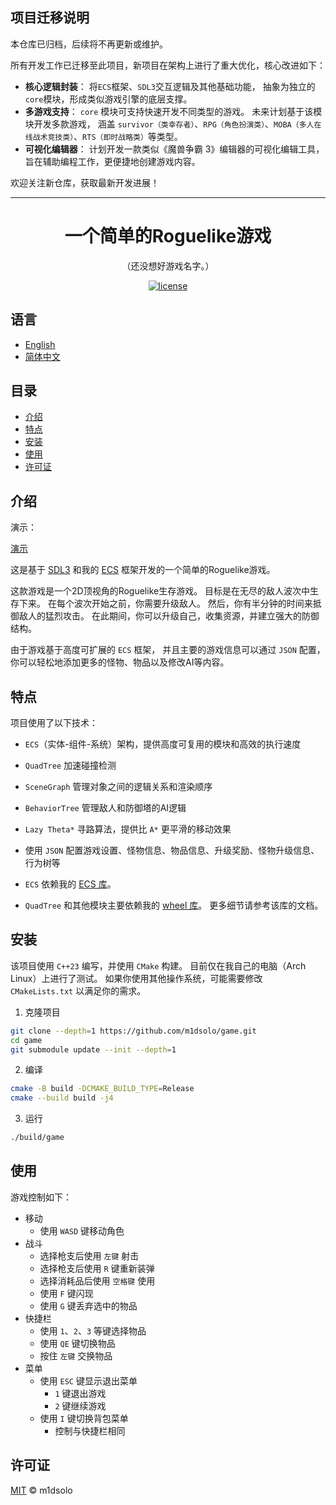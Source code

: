 ## 项目迁移说明

本仓库已归档，后续将不再更新或维护。

所有开发工作已迁移至此项目，新项目在架构上进行了重大优化，核心改进如下：

- **核心逻辑封装**：
将`ECS`框架、`SDL3`交互逻辑及其他基础功能，
抽象为独立的`core`模块，形成类似游戏引擎的底层支撑。
- **多游戏支持**：
`core` 模块可支持快速开发不同类型的游戏。
未来计划基于该模块开发多款游戏，
涵盖 `survivor（类幸存者）`、`RPG（角色扮演类）`、`MOBA（多人在线战术竞技类）`、`RTS（即时战略类）`等类型。
- **可视化编辑器**：
计划开发一款类似《魔兽争霸 3》编辑器的可视化编辑工具，
旨在辅助编程工作，更便捷地创建游戏内容。

欢迎关注新仓库，获取最新开发进展！

---

<div align="center">

<h1>一个简单的Roguelike游戏</h1>

<p>（还没想好游戏名字。）</p>

[![license](https://img.shields.io/badge/License-MIT%202.0-blue.svg)](https://github.com/Lightning-AI/lightning/blob/master/LICENSE)

</div>

## 语言

- [English](README.md)
- [简体中文](README_zh_CN.md)

## 目录

- [介绍](#介绍)
- [特点](#特点)
- [安装](#安装)
- [使用](#使用)
- [许可证](#许可证)

## 介绍

演示：

[演示](https://github.com/user-attachments/assets/bb18c641-a574-485e-b261-53d6e00e250e)

这是基于 [SDL3](https://github.com/libsdl-org/SDL) 和我的 [ECS](https://github.com/m1dsolo/wheel/blob/main/include/wheel/ecs.hpp) 框架开发的一个简单的Roguelike游戏。

这款游戏是一个2D顶视角的Roguelike生存游戏。
目标是在无尽的敌人波次中生存下来。
在每个波次开始之前，你需要升级敌人。
然后，你有半分钟的时间来抵御敌人的猛烈攻击。
在此期间，你可以升级自己，收集资源，并建立强大的防御结构。

由于游戏基于高度可扩展的 `ECS` 框架，
并且主要的游戏信息可以通过 `JSON` 配置，
你可以轻松地添加更多的怪物、物品以及修改AI等内容。

## 特点

项目使用了以下技术：

- `ECS`（实体-组件-系统）架构，提供高度可复用的模块和高效的执行速度
- `QuadTree` 加速碰撞检测
- `SceneGraph` 管理对象之间的逻辑关系和渲染顺序
- `BehaviorTree` 管理敌人和防御塔的AI逻辑
- `Lazy Theta*` 寻路算法，提供比 `A*` 更平滑的移动效果
- 使用 `JSON` 配置游戏设置、怪物信息、物品信息、升级奖励、怪物升级信息、行为树等

- `ECS` 依赖我的 [ECS 库](https://github.com/m1dsolo/ecs)。
- `QuadTree` 和其他模块主要依赖我的 [wheel 库](https://github.com/m1dsolo/wheel)。
更多细节请参考该库的文档。

## 安装

该项目使用 `C++23` 编写，并使用 `CMake` 构建。
目前仅在我自己的电脑（Arch Linux）上进行了测试。
如果你使用其他操作系统，可能需要修改 `CMakeLists.txt` 以满足你的需求。

1. 克隆项目

```bash
git clone --depth=1 https://github.com/m1dsolo/game.git
cd game
git submodule update --init --depth=1
```

2. 编译

```bash
cmake -B build -DCMAKE_BUILD_TYPE=Release
cmake --build build -j4
```

3. 运行

```bash
./build/game
```

## 使用

游戏控制如下：
- 移动
    - 使用 `WASD` 键移动角色
- 战斗
    - 选择枪支后使用 `左键` 射击
    - 选择枪支后使用 `R` 键重新装弹
    - 选择消耗品后使用 `空格键` 使用
    - 使用 `F` 键闪现
    - 使用 `G` 键丢弃选中的物品
- 快捷栏
    - 使用 `1`、`2`、`3` 等键选择物品
    - 使用 `QE` 键切换物品
    - 按住 `左键` 交换物品
- 菜单
    - 使用 `ESC` 键显示退出菜单
        - `1` 键退出游戏
        - `2` 键继续游戏
    - 使用 `I` 键切换背包菜单
        - 控制与快捷栏相同

## 许可证

[MIT](LICENSE) © m1dsolo
